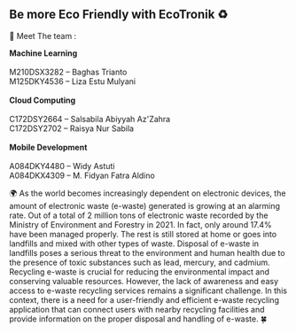 <h2>Be more Eco Friendly with EcoTronik ♻️</h2>


💚 Meet The team : 

**Machine Learning**<br /><br />
M210DSX3282 – Baghas Trianto<br />
M125DKY4536 – Liza Estu Mulyani<br />
<br />
**Cloud Computing**<br /><br />
C172DSY2664 – Salsabila Abiyyah Az'Zahra<br />
C172DSY2702 – Raisya Nur Sabila<br />
<br />
**Mobile Development**<br /><br />
A084DKY4480 – Widy Astuti<br />
A084DKX4309 – M. Fidyan Fatra Aldino<br />

🌍
As the world becomes increasingly dependent on electronic devices, the amount of electronic waste (e-waste) generated is growing at an alarming rate. Out of a total of 2 million tons of electronic waste recorded by the Ministry of Environment and Forestry in 2021. In fact, only around 17.4% have been managed properly. The rest is still stored at home or goes into landfills and mixed with other types of waste. Disposal of e-waste in landfills poses a serious threat to the environment and human health due to the presence of toxic substances such as lead, mercury, and cadmium. Recycling e-waste is crucial for reducing the environmental impact and conserving valuable resources. However, the lack of awareness and easy access to e-waste recycling services remains a significant challenge. In this context, there is a need for a user-friendly and efficient e-waste recycling application that can connect users with nearby recycling facilities and provide information on the proper disposal and handling of e-waste. 🍀

